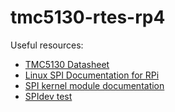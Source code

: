 # tmc5130-rtes-rp4

Useful resources:
- [TMC5130 Datasheet](https://www.analog.com/media/en/technical-documentation/data-sheets/TMC5130A_datasheet_rev1.21.pdf)
- [Linux SPI Documentation for RPi](https://elinux.org/RPi_SPI)
- [SPI kernel module documentation](https://docs.kernel.org/spi/spidev.html)
- [SPIdev test](https://raw.githubusercontent.com/raspberrypi/linux/rpi-3.10.y/Documentation/spi/spidev_test.c)